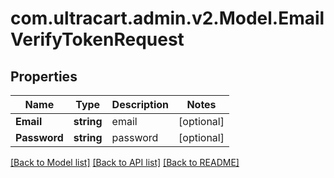 
# com.ultracart.admin.v2.Model.EmailVerifyTokenRequest

## Properties

Name | Type | Description | Notes
------------ | ------------- | ------------- | -------------
**Email** | **string** | email | [optional] 
**Password** | **string** | password | [optional] 

[[Back to Model list]](../README.md#documentation-for-models)
[[Back to API list]](../README.md#documentation-for-api-endpoints)
[[Back to README]](../README.md)

